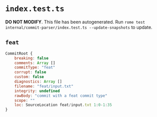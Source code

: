 # `index.test.ts`

**DO NOT MODIFY**. This file has been autogenerated. Run `rome test internal/commit-parser/index.test.ts --update-snapshots` to update.

## `feat`

```javascript
CommitRoot {
	breaking: false
	comments: Array []
	commitType: "feat"
	corrupt: false
	custom: false
	diagnostics: Array []
	filename: "feat/input.txt"
	integrity: undefined
	rawBody: "commit with a feat commit type"
	scope: ""
	loc: SourceLocation feat/input.txt 1:0-1:35
}
```
